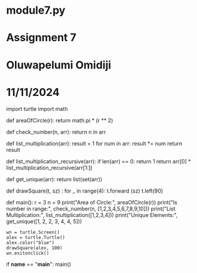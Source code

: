 # module7.py
# Assignment 7
# Oluwapelumi Omidiji
# 11/11/2024

import turtle
import math


def areaOfCircle(r):
    return math.pi * (r ** 2)
        
def check_number(n, arr):
    return n in arr

def list_multiplication(arr):
    result = 1
    for num in arr:
        result *= num
    return result
    
def list_multiplication_recursive(arr):
    if len(arr) == 0:
        return 1
    return arr[0] * list_multiplication_recursive(arr[1:])
    
def get_unique(arr):
    return list(set(arr))
    
def drawSquare(t, sz) :
    for _ in range(4):
        t.forward (sz)
        t.left(90)

def main():
    r = 3
    n = 9
    print("Area of Circle:", areaOfCircle(r))
    print("Is number in range:", check_number(n, [1,2,3,4,5,6,7,8,9,10]))
    print("List Multiplication:", list_multiplication([1,2,3,4]))
    print("Unique Elements:", get_unique([1, 2, 2, 3, 4, 4, 5]))

    wn = turtle.Screen()
    alex = turtle.Turtle()
    alex.color("blue")
    drawSquare(alex, 100)
    wn.exitonclick()

if __name__ == "__main__":
    main()
    
